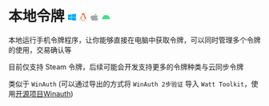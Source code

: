 # 本地令牌 <img src="/Brands/windows.svg" width="16" height="16" /> <img src="/Brands/linux.svg" width="16" height="16" /> <img src="/Brands/apple.svg" width="16" height="16" /> <img src="/Brands/android.svg" width="16" height="16" />

本地运行手机令牌程序，让你能够直接在电脑中获取令牌，可以同时管理多个令牌的使用，交易确认等

目前仅支持 Steam 令牌，后续可能会开发支持更多的令牌种类与云同步令牌

类似于 `WinAuth` (可以通过导出的方式将 `WinAuth 2步验证` 导入 `Watt Toolkit`，使用[开源项目Winauth](https://github.com/winauth/winauth))
